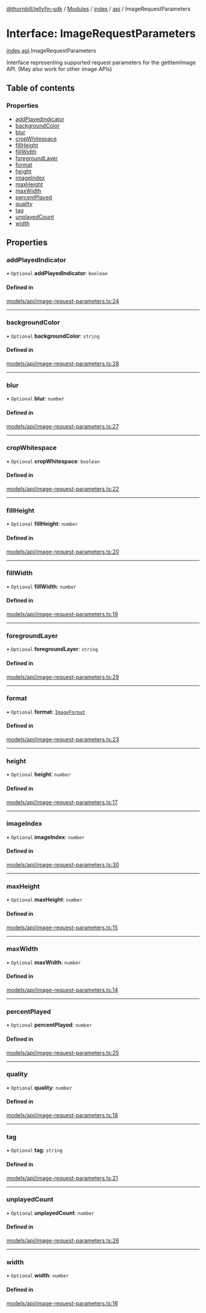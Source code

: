 [@thornbill/jellyfin-sdk](../README.md) / [Modules](../modules.md) / [index](../modules/index.md) / [api](../modules/index.api.md) / ImageRequestParameters

# Interface: ImageRequestParameters

[index](../modules/index.md).[api](../modules/index.api.md).ImageRequestParameters

Interface representing supported request parameters for the getItemImage API.
(May also work for other image APIs)

## Table of contents

### Properties

- [addPlayedIndicator](index.api.ImageRequestParameters.md#addplayedindicator)
- [backgroundColor](index.api.ImageRequestParameters.md#backgroundcolor)
- [blur](index.api.ImageRequestParameters.md#blur)
- [cropWhitespace](index.api.ImageRequestParameters.md#cropwhitespace)
- [fillHeight](index.api.ImageRequestParameters.md#fillheight)
- [fillWidth](index.api.ImageRequestParameters.md#fillwidth)
- [foregroundLayer](index.api.ImageRequestParameters.md#foregroundlayer)
- [format](index.api.ImageRequestParameters.md#format)
- [height](index.api.ImageRequestParameters.md#height)
- [imageIndex](index.api.ImageRequestParameters.md#imageindex)
- [maxHeight](index.api.ImageRequestParameters.md#maxheight)
- [maxWidth](index.api.ImageRequestParameters.md#maxwidth)
- [percentPlayed](index.api.ImageRequestParameters.md#percentplayed)
- [quality](index.api.ImageRequestParameters.md#quality)
- [tag](index.api.ImageRequestParameters.md#tag)
- [unplayedCount](index.api.ImageRequestParameters.md#unplayedcount)
- [width](index.api.ImageRequestParameters.md#width)

## Properties

### addPlayedIndicator

• `Optional` **addPlayedIndicator**: `boolean`

#### Defined in

[models/api/image-request-parameters.ts:24](https://github.com/thornbill/jellyfin-sdk-typescript/blob/eb13db7/src/models/api/image-request-parameters.ts#L24)

___

### backgroundColor

• `Optional` **backgroundColor**: `string`

#### Defined in

[models/api/image-request-parameters.ts:28](https://github.com/thornbill/jellyfin-sdk-typescript/blob/eb13db7/src/models/api/image-request-parameters.ts#L28)

___

### blur

• `Optional` **blur**: `number`

#### Defined in

[models/api/image-request-parameters.ts:27](https://github.com/thornbill/jellyfin-sdk-typescript/blob/eb13db7/src/models/api/image-request-parameters.ts#L27)

___

### cropWhitespace

• `Optional` **cropWhitespace**: `boolean`

#### Defined in

[models/api/image-request-parameters.ts:22](https://github.com/thornbill/jellyfin-sdk-typescript/blob/eb13db7/src/models/api/image-request-parameters.ts#L22)

___

### fillHeight

• `Optional` **fillHeight**: `number`

#### Defined in

[models/api/image-request-parameters.ts:20](https://github.com/thornbill/jellyfin-sdk-typescript/blob/eb13db7/src/models/api/image-request-parameters.ts#L20)

___

### fillWidth

• `Optional` **fillWidth**: `number`

#### Defined in

[models/api/image-request-parameters.ts:19](https://github.com/thornbill/jellyfin-sdk-typescript/blob/eb13db7/src/models/api/image-request-parameters.ts#L19)

___

### foregroundLayer

• `Optional` **foregroundLayer**: `string`

#### Defined in

[models/api/image-request-parameters.ts:29](https://github.com/thornbill/jellyfin-sdk-typescript/blob/eb13db7/src/models/api/image-request-parameters.ts#L29)

___

### format

• `Optional` **format**: [`ImageFormat`](../enums/index.api.ImageFormat.md)

#### Defined in

[models/api/image-request-parameters.ts:23](https://github.com/thornbill/jellyfin-sdk-typescript/blob/eb13db7/src/models/api/image-request-parameters.ts#L23)

___

### height

• `Optional` **height**: `number`

#### Defined in

[models/api/image-request-parameters.ts:17](https://github.com/thornbill/jellyfin-sdk-typescript/blob/eb13db7/src/models/api/image-request-parameters.ts#L17)

___

### imageIndex

• `Optional` **imageIndex**: `number`

#### Defined in

[models/api/image-request-parameters.ts:30](https://github.com/thornbill/jellyfin-sdk-typescript/blob/eb13db7/src/models/api/image-request-parameters.ts#L30)

___

### maxHeight

• `Optional` **maxHeight**: `number`

#### Defined in

[models/api/image-request-parameters.ts:15](https://github.com/thornbill/jellyfin-sdk-typescript/blob/eb13db7/src/models/api/image-request-parameters.ts#L15)

___

### maxWidth

• `Optional` **maxWidth**: `number`

#### Defined in

[models/api/image-request-parameters.ts:14](https://github.com/thornbill/jellyfin-sdk-typescript/blob/eb13db7/src/models/api/image-request-parameters.ts#L14)

___

### percentPlayed

• `Optional` **percentPlayed**: `number`

#### Defined in

[models/api/image-request-parameters.ts:25](https://github.com/thornbill/jellyfin-sdk-typescript/blob/eb13db7/src/models/api/image-request-parameters.ts#L25)

___

### quality

• `Optional` **quality**: `number`

#### Defined in

[models/api/image-request-parameters.ts:18](https://github.com/thornbill/jellyfin-sdk-typescript/blob/eb13db7/src/models/api/image-request-parameters.ts#L18)

___

### tag

• `Optional` **tag**: `string`

#### Defined in

[models/api/image-request-parameters.ts:21](https://github.com/thornbill/jellyfin-sdk-typescript/blob/eb13db7/src/models/api/image-request-parameters.ts#L21)

___

### unplayedCount

• `Optional` **unplayedCount**: `number`

#### Defined in

[models/api/image-request-parameters.ts:26](https://github.com/thornbill/jellyfin-sdk-typescript/blob/eb13db7/src/models/api/image-request-parameters.ts#L26)

___

### width

• `Optional` **width**: `number`

#### Defined in

[models/api/image-request-parameters.ts:16](https://github.com/thornbill/jellyfin-sdk-typescript/blob/eb13db7/src/models/api/image-request-parameters.ts#L16)
